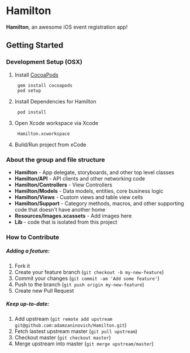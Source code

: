 # Hamilton

**Hamilton**, an awesome iOS event registration app!

## Getting Started

### Development Setup (OSX)

1. Install [CocoaPods](http://cocoapods.org)

		gem install cocoapods
		pod setup

2. Install Dependencies for Hamilton

		pod install

3. Open Xcode workspace via Xcode

		Hamilton.xcworkspace

4. Build/Run project from xCode

### About the group and file structure

* **Hamilton** - App delegate, storyboards, and other top level classes
* **Hamilton/API** - API clients and other networking code
* **Hamilton/Controllers** - View Controllers
* **Hamilton/Models** - Data models, entities, core business logic
* **Hamilton/Views** - Custom views and table view cells
* **Hamilton/Support** - Category methods, macros, and other supporting code that doesn't have another home
* **Resources/Images.xcassets** - Add images here
* **Lib** - code that is isolated from this project

### How to Contribute
##### Adding a feature:
1. Fork it
2. Create your feature branch (`git checkout -b my-new-feature`)
3. Commit your changes (`git commit -am 'Add some feature'`)
4. Push to the branch (`git push origin my-new-feature`)
5. Create new Pull Request

##### Keep up-to-date:
1. Add upstream (`git remote add upstream git@github.com:adamzaninovich/Hamilton.git`)
2. Fetch lastest upstream master (`git pull upstream`)
3. Checkout master (`git checkout master`)
4. Merge upstream into master (`git merge upstream/master`)
